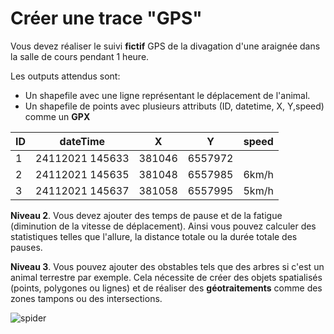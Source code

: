 # **Créer une trace "GPS"**

Vous devez réaliser le suivi **fictif** GPS de la divagation d'une araignée dans la salle de cours pendant 1 heure.

Les outputs attendus sont:
- Un shapefile avec une ligne représentant le déplacement de l'animal.
- Un shapefile de points avec plusieurs attributs (ID, datetime, X, Y,speed) comme un **GPX**

| ID | dateTime        | X      | Y       |speed |
| :--|:---------------:| :-----:| :------:| ----:|
| 1  | 24112021 145633 | 381046 | 6557972 |
| 2  | 24112021 145635 | 381048 | 6557985 |6km/h |
| 3  | 24112021 145637 | 381058 | 6557995 |5km/h |

**Niveau 2**. Vous devez ajouter des temps de pause et de la fatigue (diminution de la vitesse de déplacement). Ainsi vous pouvez calculer des statistiques telles que l'allure, la distance totale ou la durée totale des pauses.  

**Niveau 3**. Vous pouvez ajouter des obstables tels que des arbres si c'est un animal terrestre par exemple. Cela nécessite de créer des objets spatialisés (points, polygones ou lignes) et de réaliser des **géotraitements** comme des zones tampons ou des intersections.  

![spider](images/EXO_MASTER.png)
